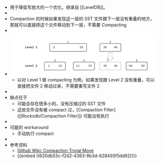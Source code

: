 - 用于降低写放大的一个优化，继承自 [[LevelDB]]。
-
- Compaction 的时候如果发现这一层的 SST 文件跟下一层没有重叠的地方，那就可以直接把这个文件移动到下一层，不需要 Compacting
-
- ![image.png](../assets/image_1645065810368_0.png)
	- 以对 Level 1 做 compacting 为例，如果发现跟 Level 2 没有重叠，可以直接把文件 2 移动过来，不需要重写文件 2
-
- 缺点在于
	- 可能会存在很多小的，没有压缩过的 SST 文件
	- 这些文件没有被 compact 过，[Compaction Filter]([[Rocksdb/Compaction Filter]]) 可能没有执行
-
- 可能的 workaround
	- 手动执行 compact
-
- 参考资料
	- [Github Wiki: Compaction Trivial Move](https://github.com/facebook/rocksdb/wiki/Compaction-Trivial-Move)
	- {{embed ((620db53c-f2d2-4363-8b3d-628493f5dd92))}}